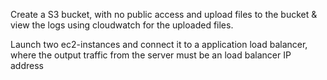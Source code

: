 Create a S3 bucket, with no public access and upload files to the bucket & view the logs using cloudwatch for the uploaded files.

Launch two ec2-instances and connect it to a application load balancer, where the output traffic from the server must be an load balancer IP address
